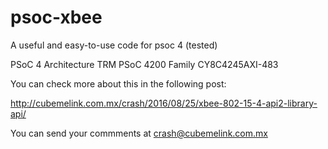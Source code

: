 # psoc-xbee
A useful and easy-to-use code for psoc 4 (tested)

PSoC 4 Architecture TRM 
PSoC 4200 Family 
CY8C4245AXI-483

You can check more about this in the following post:

http://cubemelink.com.mx/crash/2016/08/25/xbee-802-15-4-api2-library-api/

You can send your commments at crash@cubemelink.com.mx
